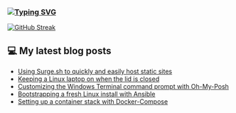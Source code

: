 ### [![Typing SVG](https://readme-typing-svg.herokuapp.com/?lines=Hello+World.+👋)](https://git.io/typing-svg)

[![GitHub Streak](https://github-readme-streak-stats.herokuapp.com/?user=fullmetalbrackets&background=08083a&dates=b3e4ff&currStreakNum=fe10bf&sideNums=f986de&stroke=fe10bf&ring=ff8f1f&sideLabels=ff8f1f&fire=fcf645&currStreakLabel=fcf645&hide_border=true)](https://git.io/streak-stats)

## 💻 My latest blog posts
<!-- BLOG-POST-LIST:START -->
- [Using Surge.sh to quickly and easily host static sites](https://arieldiaz.codes/blog/using-surge-sh-to-host-static-sites/)
- [Keeping a Linux laptop on when the lid is closed](https://arieldiaz.codes/blog/keeping-a-linux-laptop-on-with-the-lid-closed/)
- [Customizing the Windows Terminal command prompt with Oh-My-Posh](https://arieldiaz.codes/blog/customizing-windows-terminal-with-ohmyposh/)
- [Bootstrapping a fresh Linux install with Ansible](https://arieldiaz.codes/blog/bootstrapping-fresh-install-with-ansible/)
- [Setting up a container stack with Docker-Compose](https://arieldiaz.codes/blog/setting-up-a-container-stack-with-docker-compose/)
<!-- BLOG-POST-LIST:END -->
